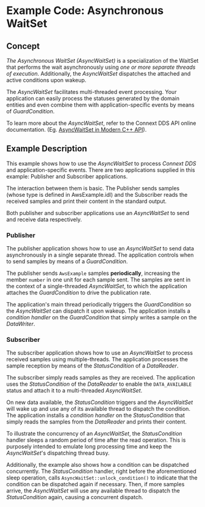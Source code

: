 # Example Code: Asynchronous WaitSet

## Concept

*The Asynchronous WaitSet (AsyncWaitSet)* is a specialization of the WaitSet
that performs the wait asynchronously using *one or more separate threads of
execution*. Additionally, the *AsyncWaitSet* dispatches the attached and active 
conditions upon wakeup. 

The *AsyncWaitSet* facilitates multi-threaded event processing. Your application
can easily process the statuses generated by the domain entities and even
combine them with application-specific events by means of *GuardCondition*.

To learn more about the *AsyncWaitSet*, refer to the Connext DDS API 
online documentation. (Eg. [AsyncWaitSet in Modern C++ API](https://community.rti.com/static/documentation/connext-dds/current/doc/api/connext_dds/api_cpp2/group__DDSAsyncWaitSetModule.html)).


## Example Description

This example shows how to use the *AsyncWaitSet* to process *Connext DDS* and
application-specific events. There are two applications supplied in this
example: Publisher and Subscriber applications.

The interaction between them is basic. The Publisher sends samples (whose type 
is defined in AwsExample.idl) and the Subscriber reads the received samples and 
print their content in the standard output.

Both publisher and subscriber applications use an *AsyncWaitSet* to send and 
receive data respectively.

### Publisher

The publisher application shows how to use an *AsyncWaitSet* to send data 
asynchronously in a single separate thread. The application controls when to
send samples by means of a *GuardCondition*.

The publisher sends `AwsExample` samples **periodically**, increasing the member 
`number` in one unit for each sample sent. The samples are sent in the context 
of a single-threaded *AsyncWaitSet*, to which the application attaches the 
*GuardCondition* to drive the publication rate.

The application's main thread periodically triggers the *GuardCondition* so the 
*AsyncWaitSet* can dispatch it upon wakeup. The application installs a 
*condition handler* on the *GuardCondition* that simply writes a sample on the 
*DataWriter*.


### Subscriber

The subscriber application shows how to use an *AsyncWaitSet* to process
received samples using multiple-threads. The application processes the sample
reception by means of the *StatusCondition* of a *DataReader*.

The subscriber simply reads samples as they are received. The application uses 
the *StatusCondition* of the *DataReader* to enable the `DATA_AVAILABLE` status 
and attach it to a multi-threaded *AsyncWaitSet*.

On new data available, the *StatusCondition* triggers and the *AsyncWaitSet*
will wake up and use any of its available thread to dispatch the condition. 
The application installs a  *condition handler* on the *StatusCondition* that 
simply reads the samples from the *DataReader* and prints their content.

To illustrate the concurrency of an *AsyncWaitSet*, the *StatusCondition* 
handler sleeps a random period of time after the read operation. This is 
purposely intended to emulate long processing time and keep the *AsyncWaitSet*'s 
dispatching thread busy. 

Additionally, the example also shows how a condition can be dispatched 
concurrently. The *StatusCondition* handler, right before the aforementioned 
sleep operation, calls `AsyncWaitSet::unlock_condition()` to indicate that the 
condition can be dispatched again if necessary. Then, if more samples arrive, 
the *AsyncWaitSet* will use any available thread to dispatch the 
*StatusCondition* again, causing a concurrent dispatch.



